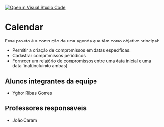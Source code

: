 [![Open in Visual Studio Code](https://classroom.github.com/assets/open-in-vscode-c66648af7eb3fe8bc4f294546bfd86ef473780cde1dea487d3c4ff354943c9ae.svg)](https://classroom.github.com/online_ide?assignment_repo_id=8350659&assignment_repo_type=AssignmentRepo)
# Calendar
Esse projeto é a contrução de uma agenda que têm como objetivo principal:
 - Permitir a criação de compromissos em datas específicas.
 - Cadastrar compromissos periódicos
 - Fornecer um relatório de compromissos entre uma data inicial e uma data final(incluindo ambas)

## Alunos integrantes da equipe

* Yghor Ribas Gomes

## Professores responsáveis

* João Caram
